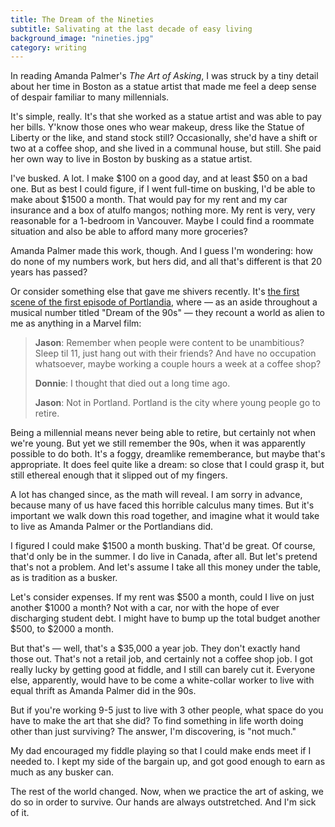 ```yaml
---
title: The Dream of the Nineties
subtitle: Salivating at the last decade of easy living
background_image: "nineties.jpg"
category: writing
---
```

In reading Amanda Palmer's *The Art of Asking*, I was struck by a tiny detail about her time in Boston as a statue artist that made me feel a deep sense of despair familiar to many millennials.

It's simple, really. It's that she worked as a statue artist and was able to pay her bills. Y'know those ones who wear makeup, dress like the Statue of Liberty or the like, and stand stock still? Occasionally, she'd have a shift or two at a coffee shop, and she lived in a communal house, but still. She paid her own way to live in Boston by busking as a statue artist.

I've busked. A lot. I make $100 on a good day, and at least $50 on a bad one. But as best I could figure, if I went full-time on busking, I'd be able to make about $1500 a month. That would pay for my rent and my car insurance and a box of atulfo mangos; nothing more. My rent is very, very reasonable for a 1-bedroom in Vancouver. Maybe I could find a roommate situation and also be able to afford many more groceries?

Amanda Palmer made this work, though. And I guess I'm wondering: how do none of my numbers work, but hers did, and all that's different is that 20 years has passed?

Or consider something else that gave me shivers recently. It's [the first scene of the first episode of Portlandia](https://www.youtube.com/watch?v=mBt4HlcDUDw), where — as an aside throughout a musical number titled "Dream of the 90s" — they recount a world as alien to me as anything in a Marvel film:

> **Jason**: Remember when people were content to be unambitious? Sleep til 11, just hang out with their friends? And have no occupation whatsoever, maybe working a couple hours a week at a coffee shop?
>
> **Donnie**: I thought that died out a long time ago.
>
> **Jason**: Not in Portland. Portland is the city where young people go to retire.

Being a millennial means never being able to retire, but certainly not when we're young. But yet we still remember the 90s, when it was apparently possible to do both. It's a foggy, dreamlike rememberance, but maybe that's appropriate. It does feel quite like a dream: so close that I could grasp it, but still ethereal enough that it slipped out of my fingers.

A lot has changed since, as the math will reveal. I am sorry in advance, because many of us have faced this horrible calculus many times. But it's important we walk down this road together, and imagine what it would take to live as Amanda Palmer or the Portlandians did.

I figured I could make $1500 a month busking. That'd be great. Of course, that'd only be in the summer. I do live in Canada, after all. But let's pretend that's not a problem. And let's assume I take all this money under the table, as is tradition as a busker.

Let's consider expenses. If my rent was $500 a month, could I live on just another $1000 a month? Not with a car, nor with the hope of ever discharging student debt. I might have to bump up the total budget another $500, to $2000 a month.

But that's — well, that's a $35,000 a year job. They don't exactly hand those out. That's not a retail job, and certainly not a coffee shop job. I got really lucky by getting good at fiddle, and I still can barely cut it. Everyone else, apparently, would have to be come a white-collar worker to live with equal thrift as Amanda Palmer did in the 90s.

But if you're working 9-5 just to live with 3 other people, what space do you have to make the art that she did? To find something in life worth doing other than just surviving? The answer, I'm discovering, is "not much."

My dad encouraged my fiddle playing so that I could make ends meet if I needed to. I kept my side of the bargain up, and got good enough to earn as much as any busker can.

The rest of the world changed. Now, when we practice the art of asking, we do so in order to survive. Our hands are always outstretched. And I'm sick of it.